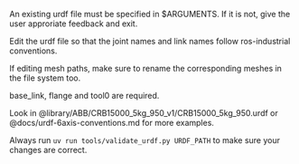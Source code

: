 An existing urdf file must be specified in $ARGUMENTS. If it is not, give the user approriate feedback and exit.

Edit the urdf file so that the joint names and link names follow ros-industrial conventions.

If editing mesh paths, make sure to rename the corresponding meshes in the file system too.

base_link, flange and tool0 are required.

Look in @library/ABB/CRB15000_5kg_950_v1/CRB15000_5kg_950.urdf or @docs/urdf-6axis-conventions.md for more examples.

Always run `uv run tools/validate_urdf.py URDF_PATH` to make sure your changes are correct.
